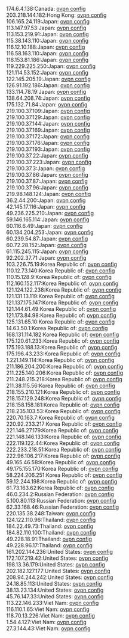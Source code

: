 174.6.4.138:Canada: [ovpn config](vpn/174_6_4_138.ovpn)  
203.218.144.182:Hong Kong: [ovpn config](vpn/203_218_144_182.ovpn)  
106.165.24.119:Japan: [ovpn config](vpn/106_165_24_119.ovpn)  
113.147.97.53:Japan: [ovpn config](vpn/113_147_97_53.ovpn)  
113.153.219.91:Japan: [ovpn config](vpn/113_153_219_91.ovpn)  
115.38.143.110:Japan: [ovpn config](vpn/115_38_143_110.ovpn)  
116.12.10.188:Japan: [ovpn config](vpn/116_12_10_188.ovpn)  
116.58.163.110:Japan: [ovpn config](vpn/116_58_163_110.ovpn)  
118.153.81.186:Japan: [ovpn config](vpn/118_153_81_186.ovpn)  
119.229.225.250:Japan: [ovpn config](vpn/119_229_225_250.ovpn)  
121.114.53.152:Japan: [ovpn config](vpn/121_114_53_152.ovpn)  
122.145.205.19:Japan: [ovpn config](vpn/122_145_205_19.ovpn)  
126.91.192.186:Japan: [ovpn config](vpn/126_91_192_186.ovpn)  
133.114.78.19:Japan: [ovpn config](vpn/133_114_78_19.ovpn)  
138.64.208.74:Japan: [ovpn config](vpn/138_64_208_74.ovpn)  
175.132.71.84:Japan: [ovpn config](vpn/175_132_71_84.ovpn)  
219.100.37.109:Japan: [ovpn config](vpn/219_100_37_109.ovpn)  
219.100.37.129:Japan: [ovpn config](vpn/219_100_37_129.ovpn)  
219.100.37.144:Japan: [ovpn config](vpn/219_100_37_144.ovpn)  
219.100.37.169:Japan: [ovpn config](vpn/219_100_37_169.ovpn)  
219.100.37.172:Japan: [ovpn config](vpn/219_100_37_172.ovpn)  
219.100.37.176:Japan: [ovpn config](vpn/219_100_37_176.ovpn)  
219.100.37.193:Japan: [ovpn config](vpn/219_100_37_193.ovpn)  
219.100.37.22:Japan: [ovpn config](vpn/219_100_37_22.ovpn)  
219.100.37.223:Japan: [ovpn config](vpn/219_100_37_223.ovpn)  
219.100.37.3:Japan: [ovpn config](vpn/219_100_37_3.ovpn)  
219.100.37.86:Japan: [ovpn config](vpn/219_100_37_86.ovpn)  
219.100.37.87:Japan: [ovpn config](vpn/219_100_37_87.ovpn)  
219.100.37.96:Japan: [ovpn config](vpn/219_100_37_96.ovpn)  
219.98.148.124:Japan: [ovpn config](vpn/219_98_148_124.ovpn)  
36.2.44.200:Japan: [ovpn config](vpn/36_2_44_200.ovpn)  
42.145.17.116:Japan: [ovpn config](vpn/42_145_17_116.ovpn)  
49.236.225.210:Japan: [ovpn config](vpn/49_236_225_210.ovpn)  
59.146.165.114:Japan: [ovpn config](vpn/59_146_165_114.ovpn)  
60.116.6.49:Japan: [ovpn config](vpn/60_116_6_49.ovpn)  
60.134.204.253:Japan: [ovpn config](vpn/60_134_204_253.ovpn)  
60.239.54.87:Japan: [ovpn config](vpn/60_239_54_87.ovpn)  
60.72.28.152:Japan: [ovpn config](vpn/60_72_28_152.ovpn)  
61.115.245.115:Japan: [ovpn config](vpn/61_115_245_115.ovpn)  
92.202.37.71:Japan: [ovpn config](vpn/92_202_37_71.ovpn)  
103.226.75.19:Korea Republic of: [ovpn config](vpn/103_226_75_19.ovpn)  
110.12.73.140:Korea Republic of: [ovpn config](vpn/110_12_73_140.ovpn)  
110.15.128.9:Korea Republic of: [ovpn config](vpn/110_15_128_9.ovpn)  
112.160.152.117:Korea Republic of: [ovpn config](vpn/112_160_152_117.ovpn)  
121.124.122.238:Korea Republic of: [ovpn config](vpn/121_124_122_238.ovpn)  
121.131.13.119:Korea Republic of: [ovpn config](vpn/121_131_13_119.ovpn)  
121.137.175.147:Korea Republic of: [ovpn config](vpn/121_137_175_147.ovpn)  
121.144.61.49:Korea Republic of: [ovpn config](vpn/121_144_61_49.ovpn)  
121.173.84.98:Korea Republic of: [ovpn config](vpn/121_173_84_98.ovpn)  
125.131.65.10:Korea Republic of: [ovpn config](vpn/125_131_65_10.ovpn)  
14.63.50.1:Korea Republic of: [ovpn config](vpn/14_63_50_1.ovpn)  
168.131.114.182:Korea Republic of: [ovpn config](vpn/168_131_114_182.ovpn)  
175.120.61.233:Korea Republic of: [ovpn config](vpn/175_120_61_233.ovpn)  
175.193.188.13:Korea Republic of: [ovpn config](vpn/175_193_188_13.ovpn)  
175.196.43.233:Korea Republic of: [ovpn config](vpn/175_196_43_233.ovpn)  
1.221.149.114:Korea Republic of: [ovpn config](vpn/1_221_149_114.ovpn)  
211.186.204.200:Korea Republic of: [ovpn config](vpn/211_186_204_200.ovpn)  
211.225.140.206:Korea Republic of: [ovpn config](vpn/211_225_140_206.ovpn)  
211.248.215.218:Korea Republic of: [ovpn config](vpn/211_248_215_218.ovpn)  
211.38.115.56:Korea Republic of: [ovpn config](vpn/211_38_115_56.ovpn)  
218.155.210.121:Korea Republic of: [ovpn config](vpn/218_155_210_121.ovpn)  
218.157.129.248:Korea Republic of: [ovpn config](vpn/218_157_129_248.ovpn)  
218.158.158.181:Korea Republic of: [ovpn config](vpn/218_158_158_181.ovpn)  
218.235.103.53:Korea Republic of: [ovpn config](vpn/218_235_103_53.ovpn)  
220.70.163.7:Korea Republic of: [ovpn config](vpn/220_70_163_7.ovpn)  
220.92.233.217:Korea Republic of: [ovpn config](vpn/220_92_233_217.ovpn)  
221.146.27.179:Korea Republic of: [ovpn config](vpn/221_146_27_179.ovpn)  
221.148.146.133:Korea Republic of: [ovpn config](vpn/221_148_146_133.ovpn)  
222.119.122.44:Korea Republic of: [ovpn config](vpn/222_119_122_44.ovpn)  
222.233.218.51:Korea Republic of: [ovpn config](vpn/222_233_218_51.ovpn)  
222.96.106.217:Korea Republic of: [ovpn config](vpn/222_96_106_217.ovpn)  
49.165.46.58:Korea Republic of: [ovpn config](vpn/49_165_46_58.ovpn)  
49.175.155.170:Korea Republic of: [ovpn config](vpn/49_175_155_170.ovpn)  
58.224.206.251:Korea Republic of: [ovpn config](vpn/58_224_206_251.ovpn)  
59.12.244.198:Korea Republic of: [ovpn config](vpn/59_12_244_198.ovpn)  
61.73.163.62:Korea Republic of: [ovpn config](vpn/61_73_163_62.ovpn)  
46.0.234.2:Russian Federation: [ovpn config](vpn/46_0_234_2.ovpn)  
5.100.80.113:Russian Federation: [ovpn config](vpn/5_100_80_113.ovpn)  
62.33.168.46:Russian Federation: [ovpn config](vpn/62_33_168_46.ovpn)  
220.135.38.248:Taiwan: [ovpn config](vpn/220_135_38_248.ovpn)  
124.122.110.96:Thailand: [ovpn config](vpn/124_122_110_96.ovpn)  
184.22.49.73:Thailand: [ovpn config](vpn/184_22_49_73.ovpn)  
184.82.110.100:Thailand: [ovpn config](vpn/184_82_110_100.ovpn)  
49.228.18.91:Thailand: [ovpn config](vpn/49_228_18_91.ovpn)  
49.228.96.17:Thailand: [ovpn config](vpn/49_228_96_17.ovpn)  
161.202.144.236:United States: [ovpn config](vpn/161_202_144_236.ovpn)  
172.107.219.42:United States: [ovpn config](vpn/172_107_219_42.ovpn)  
198.13.36.179:United States: [ovpn config](vpn/198_13_36_179.ovpn)  
202.182.127.177:United States: [ovpn config](vpn/202_182_127_177.ovpn)  
208.94.244.242:United States: [ovpn config](vpn/208_94_244_242.ovpn)  
24.18.85.113:United States: [ovpn config](vpn/24_18_85_113.ovpn)  
38.13.23.134:United States: [ovpn config](vpn/38_13_23_134.ovpn)  
45.76.147.33:United States: [ovpn config](vpn/45_76_147_33.ovpn)  
113.22.146.233:Viet Nam: [ovpn config](vpn/113_22_146_233.ovpn)  
116.110.1.65:Viet Nam: [ovpn config](vpn/116_110_1_65.ovpn)  
118.70.13.226:Viet Nam: [ovpn config](vpn/118_70_13_226.ovpn)  
1.54.4.127:Viet Nam: [ovpn config](vpn/1_54_4_127.ovpn)  
27.3.144.43:Viet Nam: [ovpn config](vpn/27_3_144_43.ovpn)  
